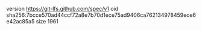 version https://git-lfs.github.com/spec/v1
oid sha256:7bcce570ad44ccf72a8e7b70d1ece75ad9406ca762134978459ece6e42ac85a5
size 1961
